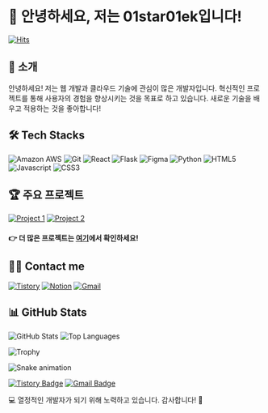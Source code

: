 # 👋 안녕하세요, 저는 01star01ek입니다!

[![Hits](https://hits.seeyoufarm.com/api/count/incr/badge.svg?url=https%3A%2F%2Fgithub.com%2F01star01ek&count_bg=%2379C83D&title_bg=%23555555&icon=&icon_color=%23E7E7E7&title=방문자&edge_flat=false)](https://hits.seeyoufarm.com)

## 🚀 소개
안녕하세요! 저는 웹 개발과 클라우드 기술에 관심이 많은 개발자입니다.
혁신적인 프로젝트를 통해 사용자의 경험을 향상시키는 것을 목표로 하고 있습니다.
새로운 기술을 배우고 적용하는 것을 좋아합니다!

## 🛠️ Tech Stacks
![Amazon AWS](https://img.shields.io/badge/Amazon%20AWS-232F3E?style=for-the-badge&logo=Amazon%20AWS&logoColor=white)
![Git](https://img.shields.io/badge/Git-F05032?style=for-the-badge&logo=Git&logoColor=white)
![React](https://img.shields.io/badge/React-61DAFB?style=for-the-badge&logo=React&logoColor=white)
![Flask](https://img.shields.io/badge/Flask-000000?style=for-the-badge&logo=Flask&logoColor=white)
![Figma](https://img.shields.io/badge/Figma-F24E1E?style=for-the-badge&logo=Figma&logoColor=white)
![Python](https://img.shields.io/badge/Python-3776AB?style=for-the-badge&logo=Python&logoColor=white)
![HTML5](https://img.shields.io/badge/HTML5-E34F26?style=for-the-badge&logo=HTML5&logoColor=white)
![Javascript](https://img.shields.io/badge/Javascript-F7DF1E?style=for-the-badge&logo=Javascript&logoColor=white)
![CSS3](https://img.shields.io/badge/CSS3-1572B6?style=for-the-badge&logo=CSS3&logoColor=white)

## 🏆 주요 프로젝트
[![Project 1](https://github-readme-stats.vercel.app/api/pin/?username=01star01ek&repo=project-name&theme=buefy)](https://github.com/01star01ek/project-name)
[![Project 2](https://github-readme-stats.vercel.app/api/pin/?username=01star01ek&repo=another-project&theme=buefy)](https://github.com/01star01ek/another-project)

#### 👉 더 많은 프로젝트는 [여기](https://github.com/01star01ek?tab=repositories)에서 확인하세요!

## 🧑‍💻 Contact me
[![Tistory](https://img.shields.io/badge/Tistory-000000?style=for-the-badge&logo=Tistory&logoColor=white&link=https://01star01ek.tistory.com)](https://01star01ek.tistory.com)
[![Notion](https://img.shields.io/badge/Notion-000000?style=for-the-badge&logo=Notion&logoColor=white&link=https://www.notion.so/01star01ek)](https://www.notion.so/01star01ek)
[![Gmail](https://img.shields.io/badge/Gmail-EA4335?style=for-the-badge&logo=Gmail&logoColor=white&link=mailto:01star01ek@gmail.com)](mailto:01star01ek@gmail.com)

## 📊 GitHub Stats
![GitHub Stats](https://github-readme-stats.vercel.app/api?username=01star01ek&show_icons=true&theme=buefy&hide_border=true&count_private=true)
![Top Languages](https://github-readme-stats.vercel.app/api/top-langs/?username=01star01ek&layout=compact&theme=buefy&hide_border=true)

![Trophy](https://github-profile-trophy.vercel.app/?username=01star01ek&row=1&column=6&theme=flat&no-frame=true)

![Snake animation](https://github.com/01star01ek/01star01ek/blob/output/github-contribution-grid-snake.svg)

[![Tistory Badge](https://img.shields.io/badge/개발%20블로그-DD0B78?style=flat-square&logo=Tistory&logoColor=white&link=https://01star01ek.tistory.com/)](https://01star01ek.tistory.com/)
[![Gmail Badge](https://img.shields.io/badge/Gmail-d14836?style=flat-square&logo=Gmail&logoColor=white&link=mailto:01star01ek@gmail.com)](mailto:01star01ek@gmail.com)

💻 열정적인 개발자가 되기 위해 노력하고 있습니다. 감사합니다! 🙏
